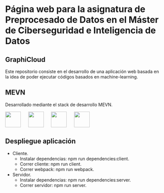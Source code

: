 # Página web para la asignatura de Preprocesado de Datos en el Máster de Ciberseguridad e Inteligencia de Datos 

## GraphiCloud
Este repositorio consiste en el desarrollo de una aplicación web basada en la idea de poder ejecutar códigos basados en machine-learning.

## MEVN
Desarrollado mediante el stack de desarrollo MEVN.

<img src="https://encrypted-tbn0.gstatic.com/images?q=tbn:ANd9GcSOOiKh1Xk5RDZFKPkVXYfi8U-t2cuotiAOR7G_7w_HWXfV02TMnd9wnVM" height="50" /> &nbsp;&nbsp;&nbsp;&nbsp;&nbsp;<img src="https://i.cloudup.com/zfY6lL7eFa-3000x3000.png" height="50" /> &nbsp;&nbsp;&nbsp;&nbsp;&nbsp;<img src="https://upload.wikimedia.org/wikipedia/commons/thumb/9/95/Vue.js_Logo_2.svg/220px-Vue.js_Logo_2.svg.png" height="50" />  &nbsp;&nbsp;&nbsp;&nbsp;&nbsp;<img src="https://upload.wikimedia.org/wikipedia/commons/7/7e/Node.js_logo_2015.svg" height="50" />

## Despliegue aplicación
- Cliente.
  - Instalar dependencias: npm run dependencies:client.
  - Correr cliente: npm run client.
  - Correr webpack: npm run webpack.
- Servidor.
  - Instalar dependencias: npm run dependencies:server.
  - Correr servidor: npm run server.
